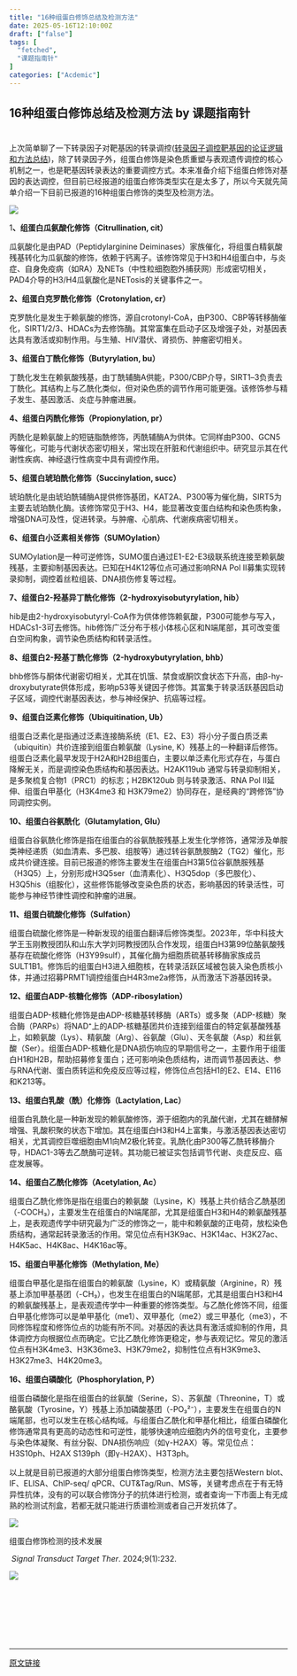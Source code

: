```yaml
---
title: "16种组蛋白修饰总结及检测方法"
date: 2025-05-16T12:10:00Z
draft: ["false"]
tags: [
  "fetched",
  "课题指南针"
]
categories: ["Acdemic"]
---
```

16种组蛋白修饰总结及检测方法 by 课题指南针
------
<div><h1 data-pm-slice="0 0 []"><span leaf=""><mp-common-profile data-pluginname="mpprofile" data-nickname="课题指南针" data-alias="Taolu-FanTaolu" data-index="0" data-from="2" data-headimg="http://mmbiz.qpic.cn/mmbiz_png/FoJgsEnWibqhoAfNNZddIy6vpt8iaYX8Z0XGQV2sTK0BZqovt2PhlvXhCAFLker59ZiceTXFF5oUOhh5upZmNrTlA/300?wx_fmt=png&amp;wxfrom=19" data-signature="解构探索历程，培养科研思维，传递科研资讯，助力项目申报。" data-id="MzU3MTY3MjYxMQ==" data-is_biz_ban="0" data-origin_num="600" data-biz_account_status="0" data-verify_status="2"></mp-common-profile></span></h1><p data-pm-slice="0 0 []"><span leaf="">上次简单聊了一下转录因子对靶基因的转录调控(<a target="_blank" data-unique-id="maqnnf3e-n9k2i2" href="https://mp.weixin.qq.com/s?__biz=MzU3MTY3MjYxMQ==&amp;mid=2247516243&amp;idx=1&amp;sn=19225585af787306233ee35ded023cda&amp;scene=21#wechat_redirect" textvalue="转录因子调控靶基因的论证逻辑和方法总结" data-itemshowtype="0" linktype="text" data-linktype="2">转录因子调控靶基因的论证逻辑和方法总结</a>)，除了转录因子外，组蛋白修饰是染色质重塑与表观遗传调控的核心机制之一，也是靶基因转录表达的重要调控方式。本来准备介绍下组蛋白修饰对基因的表达调控，但目前已经报道的组蛋白修饰类型实在是太多了，所以今天就先简单<span textstyle="">介绍一下目前已报道的16种组蛋白修饰的类型及检测方法</span>。</span></p><section nodeleaf=""><img data-imgfileid="100032617" data-ratio="0.45306859205776173" data-s="300,640" data-src="https://mmbiz.qpic.cn/sz_mmbiz_png/FoJgsEnWibqjqRSOCQXURqsddx9DH45YOshCCiaOVg86bTBAUUOQbuyqmZsaquD1g9ibNZgFOZ0tb572thPKeYT3g/640?wx_fmt=png&amp;from=appmsg" data-type="png" data-w="554" type="block" src="https://mmbiz.qpic.cn/sz_mmbiz_png/FoJgsEnWibqjqRSOCQXURqsddx9DH45YOshCCiaOVg86bTBAUUOQbuyqmZsaquD1g9ibNZgFOZ0tb572thPKeYT3g/640?wx_fmt=png&amp;from=appmsg"></section><p data-pm-slice="0 0 []"><span><span leaf="">1</span></span><b><span><span leaf="">、组蛋白瓜氨酸化修饰（</span></span><span lang="EN-US"><span leaf="">Citrullination, cit</span></span></b><b><span><span leaf="">）</span></span><span lang="EN-US"><p></p></span></b></p><p><span><span leaf="">瓜氨酸化是由</span></span><span lang="EN-US"><span leaf="">PAD</span></span><span><span leaf="">（</span></span><span lang="EN-US"><span leaf="">Peptidylarginine Deiminases</span></span><span><span leaf="">）家族催化，将组蛋白精氨酸残基转化为瓜氨酸的修饰，依赖于钙离子。该修饰常见于</span></span><span lang="EN-US"><span leaf="">H3</span></span><span><span leaf="">和</span></span><span lang="EN-US"><span leaf="">H4</span></span><span><span leaf="">组蛋白中，与炎症、自身免疫病（如</span></span><span lang="EN-US"><span leaf="">RA</span></span><span><span leaf="">）及</span></span><span lang="EN-US"><span leaf="">NETs</span></span><span><span leaf="">（中性粒细胞胞外捕获网）形成密切相关，</span></span><span lang="EN-US"><span leaf="">PAD4</span></span><span><span leaf="">介导的</span></span><span lang="EN-US"><span leaf="">H3/H4</span></span><span><span leaf="">瓜氨酸化是</span></span><span lang="EN-US"><span leaf="">NETosis</span></span><span><span leaf="">的关键事件之一。</span></span><span lang="EN-US"><p></p></span></p><p><b><span lang="EN-US"><span leaf="">2</span></span></b><b><span><span leaf="">、组蛋白克罗酰化修饰（</span></span><span lang="EN-US"><span leaf="">Crotonylation, cr</span></span></b><b><span><span leaf="">）</span></span><span lang="EN-US"><p></p></span></b></p><p><span><span leaf="">克罗酰化是发生于赖氨酸的修饰，源自</span></span><span lang="EN-US"><span leaf="">crotonyl-CoA</span></span><span><span leaf="">，由</span></span><span lang="EN-US"><span leaf="">P300</span></span><span><span leaf="">、</span></span><span lang="EN-US"><span leaf="">CBP</span></span><span><span leaf="">等转移酶催化，</span></span><span lang="EN-US"><span leaf="">SIRT1/2/3</span></span><span><span leaf="">、</span></span><span lang="EN-US"><span leaf="">HDACs</span></span><span><span leaf="">为去修饰酶。其常富集在启动子区及增强子处，对基因表达具有激活或抑制作用。与生殖、</span></span><span lang="EN-US"><span leaf="">HIV</span></span><span><span leaf="">潜伏、肾损伤、肿瘤密切相关。</span></span><span lang="EN-US"><p></p></span></p><p><b><span lang="EN-US"><span leaf="">3</span></span></b><b><span><span leaf="">、组蛋白丁酰化修饰（</span></span><span lang="EN-US"><span leaf="">Butyrylation, bu</span></span></b><b><span><span leaf="">）</span></span><span lang="EN-US"><p></p></span></b></p><p><span><span leaf="">丁酰化发生在赖氨酸残基，由丁酰辅酶</span></span><span lang="EN-US"><span leaf="">A</span></span><span><span leaf="">供能，</span></span><span lang="EN-US"><span leaf="">P300/CBP</span></span><span><span leaf="">介导，</span></span><span lang="EN-US"><span leaf="">SIRT1</span></span><span><span leaf="">–</span></span><span lang="EN-US"><span leaf="">3</span></span><span><span leaf="">负责去丁酰化。其结构上与乙酰化类似，但对染色质的调节作用可能更强。该修饰参与精子发生、基因激活、炎症与肿瘤进展。</span></span><span lang="EN-US"><p></p></span></p><p><b><span lang="EN-US"><span leaf="">4</span></span></b><b><span><span leaf="">、组蛋白丙酰化修饰（</span></span><span lang="EN-US"><span leaf="">Propionylation, pr</span></span></b><b><span><span leaf="">）</span></span><span lang="EN-US"><p></p></span></b></p><p><span><span leaf="">丙酰化是赖氨酸上的短链脂酰修饰，丙酰辅酶</span></span><span lang="EN-US"><span leaf="">A</span></span><span><span leaf="">为供体。它同样由</span></span><span lang="EN-US"><span leaf="">P300</span></span><span><span leaf="">、</span></span><span lang="EN-US"><span leaf="">GCN5</span></span><span><span leaf="">等催化，可能与代谢状态密切相关，常出现在肝脏和代谢组织中。研究显示其在代谢性疾病、神经退行性病变中具有调控作用。</span></span><span lang="EN-US"><p></p></span></p><p><b><span lang="EN-US"><span leaf="">5</span></span></b><b><span><span leaf="">、组蛋白琥珀酰化修饰（</span></span><span lang="EN-US"><span leaf="">Succinylation, succ</span></span></b><b><span><span leaf="">）</span></span><span lang="EN-US"><p></p></span></b></p><p><span><span leaf="">琥珀酰化是由琥珀酰辅酶</span></span><span lang="EN-US"><span leaf="">A</span></span><span><span leaf="">提供修饰基团，</span></span><span lang="EN-US"><span leaf="">KAT2A</span></span><span><span leaf="">、</span></span><span lang="EN-US"><span leaf="">P300</span></span><span><span leaf="">等为催化酶，</span></span><span lang="EN-US"><span leaf="">SIRT5</span></span><span><span leaf="">为主要去琥珀酰化酶。该修饰常见于</span></span><span lang="EN-US"><span leaf="">H3</span></span><span><span leaf="">、</span></span><span lang="EN-US"><span leaf="">H4</span></span><span><span leaf="">，能显著改变蛋白结构和染色质构象，增强</span></span><span lang="EN-US"><span leaf="">DNA</span></span><span><span leaf="">可及性，促进转录。与肿瘤、心肌病、代谢疾病密切相关。</span></span><span lang="EN-US"><p></p></span></p><p><b><span lang="EN-US"><span leaf="">6</span></span></b><b><span><span leaf="">、组蛋白小泛素相关修饰（</span></span><span lang="EN-US"><span leaf="">SUMOylation</span></span></b><b><span><span leaf="">）</span></span><span lang="EN-US"><p></p></span></b></p><p><span lang="EN-US"><span leaf="">SUMOylation</span></span><span><span leaf="">是一种可逆修饰，</span></span><span lang="EN-US"><span leaf="">SUMO</span></span><span><span leaf="">蛋白通过</span></span><span lang="EN-US"><span leaf="">E1-E2-E3</span></span><span><span leaf="">级联系统连接至赖氨酸残基，主要抑制基因表达。已知在</span></span><span lang="EN-US"><span leaf="">H4K12</span></span><span><span leaf="">等位点可通过影响</span></span><span lang="EN-US"><span leaf="">RNA Pol II</span></span><span><span leaf="">募集实现转录抑制，调控着丝粒组装、</span></span><span lang="EN-US"><span leaf="">DNA</span></span><span><span leaf="">损伤修复等过程。</span></span><span lang="EN-US"><p></p></span></p><p><b><span lang="EN-US"><span leaf="">7</span></span></b><b><span><span leaf="">、组蛋白</span></span><span lang="EN-US"><span leaf="">2-</span></span></b><b><span><span leaf="">羟基异丁酰化修饰（</span></span><span lang="EN-US"><span leaf="">2-hydroxyisobutyrylation, hib</span></span></b><b><span><span leaf="">）</span></span><span lang="EN-US"><p></p></span></b></p><p><span lang="EN-US"><span leaf="">hib</span></span><span><span leaf="">是由</span></span><span lang="EN-US"><span leaf="">2-hydroxyisobutyryl-CoA</span></span><span><span leaf="">作为供体修饰赖氨酸，</span></span><span lang="EN-US"><span leaf="">P300</span></span><span><span leaf="">可能参与写入，</span></span><span lang="EN-US"><span leaf="">HDACs1-3</span></span><span><span leaf="">可去修饰。</span></span><span lang="EN-US"><span leaf="">hib</span></span><span><span leaf="">修饰广泛分布于核小体核心区和</span></span><span lang="EN-US"><span leaf="">N</span></span><span><span leaf="">端尾部，其可改变蛋白空间构象，调节染色质结构和转录活性。</span></span><span lang="EN-US"><p></p></span></p><p><b><span lang="EN-US"><span leaf="">8</span></span></b><b><span><span leaf="">、组蛋白</span></span><span lang="EN-US"><span leaf="">2-</span></span></b><b><span><span leaf="">羟基丁酰化修饰（</span></span><span lang="EN-US"><span leaf="">2-hydroxybutyrylation, bhb</span></span></b><b><span><span leaf="">）</span></span><span lang="EN-US"><p></p></span></b></p><p><span lang="EN-US"><span leaf="">bhb</span></span><span><span leaf="">修饰与酮体代谢密切相关，尤其在饥饿、禁食或酮饮食状态下升高，由β</span></span><span lang="EN-US"><span leaf="">-hydroxybutyrate</span></span><span><span leaf="">供体形成，影响</span></span><span lang="EN-US"><span leaf="">p53</span></span><span><span leaf="">等关键因子修饰。其富集于转录活跃基因启动子区域，调控代谢基因表达，参与神经保护、抗癌等过程。</span></span><span lang="EN-US"><p></p></span></p><p><b><span lang="EN-US"><span leaf="">9</span></span></b><b><span><span leaf="">、</span><span leaf="">组蛋白泛素化修饰</span><span leaf="">（</span></span><span lang="EN-US"><span leaf="">Ubiquitination, Ub</span></span></b><b><span><span leaf="">）</span></span><span lang="EN-US"><p></p></span></b></p><p><span><span leaf="">组蛋白泛素化是指通过泛素连接酶系统（</span></span><span lang="EN-US"><span leaf="">E1</span></span><span><span leaf="">、</span></span><span lang="EN-US"><span leaf="">E2</span></span><span><span leaf="">、</span></span><span lang="EN-US"><span leaf="">E3</span></span><span><span leaf="">）将小分子蛋白质泛素（</span></span><span lang="EN-US"><span leaf="">ubiquitin</span></span><span><span leaf="">）共价连接到组蛋白赖氨酸（</span></span><span lang="EN-US"><span leaf="">Lysine, K</span></span><span><span leaf="">）残基上的一种翻译后修饰。组蛋白泛素化最早发现于</span></span><span lang="EN-US"><span leaf="">H2A</span></span><span><span leaf="">和</span></span><span lang="EN-US"><span leaf="">H2B</span></span><span><span leaf="">组蛋白，主要以单泛素化形式存在，与蛋白降解无关，而是调控染色质结构和基因表达。</span></span><span lang="EN-US"><span leaf="">H2AK119ub </span></span><span><span leaf="">通常与转录抑制相关，是多聚梳复合物</span></span><span lang="EN-US"><span leaf="">1</span></span><span><span leaf="">（</span></span><span lang="EN-US"><span leaf="">PRC1</span></span><span><span leaf="">）的标志；</span></span><span lang="EN-US"><span leaf="">H2BK120ub </span></span><span><span leaf="">则与转录激活、</span></span><span lang="EN-US"><span leaf="">RNA Pol II</span></span><span><span leaf="">延伸、组蛋白甲基化（</span></span><span lang="EN-US"><span leaf="">H3K4me3 </span></span><span><span leaf="">和</span></span><span lang="EN-US"><span leaf=""> H3K79me2</span></span><span><span leaf="">）协同存在，是经典的“跨修饰”协同调控实例。</span></span><span lang="EN-US"><p></p></span></p><p><b><span lang="EN-US"><span leaf="">10</span></span></b><b><span><span leaf="">、组蛋白谷氨酰化（</span></span><span lang="EN-US"><span leaf="">Glutamylation, Glu</span></span></b><b><span><span leaf="">）</span></span><span lang="EN-US"><p></p></span></b></p><p><span><span leaf="">组蛋白谷氨酰化修饰</span></span><span><span leaf="">是指在组蛋白的谷氨酰胺残基上发生化学修饰，通常涉及单胺类神经递质（如血清素、多巴胺、组胺等）通过转谷氨酰胺酶</span></span><span lang="EN-US"><span leaf="">2</span></span><span><span leaf="">（</span></span><span lang="EN-US"><span leaf="">TG2</span></span><span><span leaf="">）催化，形成共价键连接。目前已报道的修饰主要发生在组蛋白</span></span><span lang="EN-US"><span leaf="">H3</span></span><span><span leaf="">第</span></span><span lang="EN-US"><span leaf="">5</span></span><span><span leaf="">位谷氨酰胺残基（</span></span><span lang="EN-US"><span leaf="">H3Q5</span></span><span><span leaf="">）上，分别形成</span></span><span lang="EN-US"><span leaf="">H3Q5ser</span></span><span><span leaf="">（血清素化）、</span></span><span lang="EN-US"><span leaf="">H3Q5dop</span></span><span><span leaf="">（多巴胺化）、</span></span><span lang="EN-US"><span leaf="">H3Q5his</span></span><span><span leaf="">（组胺化），这些修饰能够改变染色质的状态，影响基因的转录活性，可能参与神经节律性调控和肿瘤的进展。</span></span><span lang="EN-US"><p></p></span></p><p><b><span lang="EN-US"><span leaf="">11</span></span></b><b><span><span leaf="">、组蛋白硫酸化修饰（</span></span><span lang="EN-US"><span leaf="">Sulfation</span></span></b><b><span><span leaf="">）</span></span><span lang="EN-US"><p></p></span></b></p><p><span><span leaf="">组蛋白硫酸化修饰是一种新发现的组蛋白翻译后修饰类型。</span></span><span lang="EN-US"><span leaf="">2023</span></span><span><span leaf="">年，华中科技大学王玉刚教授团队和山东大学刘珂教授团队合作发现，组蛋白</span></span><span lang="EN-US"><span leaf="">H3</span></span><span><span leaf="">第</span></span><span lang="EN-US"><span leaf="">99</span></span><span><span leaf="">位酪氨酸残基存在硫酸化修饰（</span></span><span lang="EN-US"><span leaf="">H3Y99sulf</span></span><span><span leaf="">），其催化酶为细胞质硫基转移酶家族成员</span></span><span lang="EN-US"><span leaf="">SULT1B1</span></span><span><span leaf="">。修饰后的组蛋白</span></span><span lang="EN-US"><span leaf="">H3</span></span><span><span leaf="">进入细胞核，在转录活跃区域被包装入染色质核小体，并通过招募</span></span><span lang="EN-US"><span leaf="">PRMT1</span></span><span><span leaf="">调控组蛋白</span></span><span lang="EN-US"><span leaf="">H4R3me2a</span></span><span><span leaf="">修饰，从而激活下游基因转录。</span></span><span lang="EN-US"><p></p></span></p><p><b><span lang="EN-US"><span leaf="">12</span></span></b><b><span><span leaf="">、组蛋白</span></span><span lang="EN-US"><span leaf="">ADP-</span></span></b><b><span><span leaf="">核糖化修饰（</span></span><span lang="EN-US"><span leaf="">ADP-ribosylation</span></span></b><b><span><span leaf="">）</span></span><span lang="EN-US"><p></p></span></b></p><p><span><span leaf="">组蛋白</span></span><span lang="EN-US"><span leaf="">ADP-</span></span><span><span leaf="">核糖化修饰是由</span></span><span lang="EN-US"><span leaf="">ADP-</span></span><span><span leaf="">核糖基转移酶（</span></span><span lang="EN-US"><span leaf="">ARTs</span></span><span><span leaf="">）或多聚（</span></span><span lang="EN-US"><span leaf="">ADP-</span></span><span><span leaf="">核糖）聚合酶（</span></span><span lang="EN-US"><span leaf="">PARPs</span></span><span><span leaf="">）将</span></span><span lang="EN-US"><span leaf="">NAD⁺</span></span><span><span leaf="">上的</span></span><span lang="EN-US"><span leaf="">ADP-</span></span><span><span leaf="">核糖基团共价连接到组蛋白的特定氨基酸残基上，如赖氨酸（</span></span><span lang="EN-US"><span leaf="">Lys</span></span><span><span leaf="">）、精氨酸（</span></span><span lang="EN-US"><span leaf="">Arg</span></span><span><span leaf="">）、谷氨酸（</span></span><span lang="EN-US"><span leaf="">Glu</span></span><span><span leaf="">）、天冬氨酸（</span></span><span lang="EN-US"><span leaf="">Asp</span></span><span><span leaf="">）和丝氨酸（</span></span><span lang="EN-US"><span leaf="">Ser</span></span><span><span leaf="">）。组蛋白</span></span><span lang="EN-US"><span leaf="">ADP-</span></span><span><span leaf="">核糖化是</span></span><span lang="EN-US"><span leaf="">DNA</span></span><span><span><span leaf="">损伤</span></span></span><span><span leaf="">响应的早期信号之一，主要作用于组蛋白</span></span><span lang="EN-US"><span leaf="">H1</span></span><span><span leaf="">和</span></span><span lang="EN-US"><span leaf="">H2B</span></span><span><span leaf="">，帮助招募修复蛋白；还可影响染色质结构，进而调节基因表达、参与</span></span><span lang="EN-US"><span leaf="">RNA</span></span><span><span leaf="">代谢、蛋白质转运和免疫反应等过程，修饰位点包括</span></span><span lang="EN-US"><span leaf="">H1</span></span><span><span leaf="">的</span></span><span lang="EN-US"><span leaf="">E2</span></span><span><span leaf="">、</span></span><span lang="EN-US"><span leaf="">E14</span></span><span><span leaf="">、</span></span><span lang="EN-US"><span leaf="">E116</span></span><span><span leaf="">和</span></span><span lang="EN-US"><span leaf="">K213</span></span><span><span leaf="">等。</span></span><span lang="EN-US"><p></p></span></p><p><b><span lang="EN-US"><span leaf="">13</span></span></b><b><span><span leaf="">、组蛋白乳酸（酰）化修饰（</span></span><span lang="EN-US"><span leaf="">Lac</span></span><span lang="EN-US"><span leaf="">tylation, Lac</span></span></b><b><span><span leaf="">）</span></span><span lang="EN-US"><p></p></span></b></p><p><span><span leaf="">组蛋白乳酰化是一种新发现的赖氨酸修饰，源于细胞内的乳酸代谢，尤其在糖酵解增强、乳酸积聚的状态下增加。其在组蛋白</span></span><span lang="EN-US"><span leaf="">H3</span></span><span><span leaf="">和</span></span><span lang="EN-US"><span leaf="">H4</span></span><span><span leaf="">上富集，与激活基因表达密切相关，尤其调控巨噬细胞由</span></span><span lang="EN-US"><span leaf="">M1</span></span><span><span leaf="">向</span></span><span lang="EN-US"><span leaf="">M2</span></span><span><span leaf="">极化转变。乳酰化由</span></span><span lang="EN-US"><span leaf="">P300</span></span><span><span leaf="">等乙酰转移酶介导，</span></span><span lang="EN-US"><span leaf="">HDAC1-3</span></span><span><span leaf="">等去乙酰酶可逆转。其功能已被证实包括调节代谢、炎症反应、癌症发展等。</span></span><span lang="EN-US"><p></p></span></p><p><b><span lang="EN-US"><span leaf="">14</span></span></b><b><span><span leaf="">、组蛋白乙酰化修饰（</span></span><span lang="EN-US"><span leaf="">Acetylation, Ac</span></span></b><b><span><span leaf="">）</span></span><span lang="EN-US"><p></p></span></b></p><p><span><span leaf="">组蛋白乙酰化修饰是指在组蛋白的赖氨酸（</span></span><span lang="EN-US"><span leaf="">Lysine</span></span><span><span leaf="">，</span></span><span lang="EN-US"><span leaf="">K</span></span><span><span leaf="">）残基上共价结合乙酰基团（</span></span><span lang="EN-US"><span leaf="">-COCH₃</span></span><span><span leaf="">），主要发生在组蛋白的</span></span><span lang="EN-US"><span leaf="">N</span></span><span><span leaf="">端尾部，尤其是组蛋白</span></span><span lang="EN-US"><span leaf="">H3</span></span><span><span leaf="">和</span></span><span lang="EN-US"><span leaf="">H4</span></span><span><span leaf="">的赖氨酸残基上，是表观遗传学中研究最为广泛的修饰之一，能中和赖氨酸的正电荷，放松染色质结构，通常起</span><span leaf="">转录激活</span><span leaf="">的作用。常见位点有</span></span><span lang="EN-US"><span leaf="">H3K9ac</span></span><span><span leaf="">、</span></span><span lang="EN-US"><span leaf="">H3K14ac</span></span><span><span leaf="">、</span></span><span lang="EN-US"><span leaf="">H3K27ac</span></span><span><span leaf="">、</span></span><span lang="EN-US"><span leaf="">H4K5ac</span></span><span><span leaf="">、</span></span><span lang="EN-US"><span leaf="">H4K8ac</span></span><span><span leaf="">、</span></span><span lang="EN-US"><span leaf="">H4K16ac</span></span><span><span leaf="">等。</span></span><span lang="EN-US"><p></p></span></p><p><b><span lang="EN-US"><span leaf="">15</span></span></b><span><b><span><span leaf="">、组蛋白甲基化修饰（</span></span><span lang="EN-US"><span leaf="">Methylation, Me</span></span></b></span><span><b><span><span leaf="">）</span></span><span lang="EN-US"><p></p></span></b></span></p><p><span><span><span leaf="">组蛋白甲基化是指在组蛋白的赖氨酸（</span></span><span lang="EN-US"><span leaf="">Lysine</span></span></span><span><span><span leaf="">，</span></span><span lang="EN-US"><span leaf="">K</span></span></span><span><span><span leaf="">）或精氨酸（</span></span><span lang="EN-US"><span leaf="">Arginine</span></span></span><span><span><span leaf="">，</span></span><span lang="EN-US"><span leaf="">R</span></span></span><span><span><span leaf="">）残基上添加甲基基团（</span></span><span lang="EN-US"><span leaf="">-CH₃</span></span></span><span><span><span leaf="">），也发生在组蛋白的</span></span><span lang="EN-US"><span leaf="">N</span></span></span><span><span><span leaf="">端尾部，尤其是组蛋白</span></span><span lang="EN-US"><span leaf="">H3</span></span></span><span><span><span leaf="">和</span></span><span lang="EN-US"><span leaf="">H4</span></span></span><span><span><span leaf="">的赖氨酸残基上，是表观遗传学中一种重要的修饰类型。与乙酰化修饰不同，组蛋白甲基化修饰可以是单甲基化（</span></span><span lang="EN-US"><span leaf="">me1</span></span></span><span><span><span leaf="">）、双甲基化（</span></span><span lang="EN-US"><span leaf="">me2</span></span></span><span><span><span leaf="">）或三甲基化（</span></span><span lang="EN-US"><span leaf="">me3</span></span></span><span><span><span leaf="">），不同修饰程度和修饰位点的功能有所不同。对基因的表达具有激活或抑制的作用，具体调控方向根据位点而确定。它比乙酰化修饰更稳定，参与</span><span leaf="">表观记忆</span><span leaf="">。常见的激活位点有</span></span><span lang="EN-US"><span leaf="">H3K4me3</span></span></span><span><span><span leaf="">、</span></span><span lang="EN-US"><span leaf="">H3K36me3</span></span></span><span><span><span leaf="">、</span></span><span lang="EN-US"><span leaf="">H3K79me2</span></span></span><span><span><span leaf="">，抑制性位点有</span></span><span lang="EN-US"><span leaf="">H3K9me3</span></span></span><span><span><span leaf="">、</span></span><span lang="EN-US"><span leaf="">H3K27me3</span></span></span><span><span><span leaf="">、</span></span><span lang="EN-US"><span leaf="">H4K20me3</span></span></span><span><span><span leaf="">。</span></span><span lang="EN-US"><p></p></span></span></p><p><b><span lang="EN-US"><span leaf="">16</span></span></b><b><span><span leaf="">、组蛋白磷酸化（</span></span><span lang="EN-US"><span leaf="">Phosphorylation, P</span></span></b><b><span><span leaf="">）</span></span><span lang="EN-US"><p></p></span></b></p><p><span><span leaf="">组蛋白磷酸化是指在组蛋白的丝氨酸（</span></span><span lang="EN-US"><span leaf="">Serine</span></span><span><span leaf="">，</span></span><span lang="EN-US"><span leaf="">S</span></span><span><span leaf="">）、苏氨酸（</span></span><span lang="EN-US"><span leaf="">Threonine</span></span><span><span leaf="">，</span></span><span lang="EN-US"><span leaf="">T</span></span><span><span leaf="">）或酪氨酸（</span></span><span lang="EN-US"><span leaf="">Tyrosine</span></span><span><span leaf="">，</span></span><span lang="EN-US"><span leaf="">Y</span></span><span><span leaf="">）残基上添加磷酸基团（</span></span><span lang="EN-US"><span leaf="">-PO₃²⁻</span></span><span><span leaf="">），主要发生在组蛋白的</span></span><span lang="EN-US"><span leaf="">N</span></span><span><span leaf="">端尾部，也可以发生在核心结构域。与组蛋白乙酰化和甲基化相比，组蛋白磷酸化修饰通常具有更高的</span><span leaf="">动态性和可逆性</span><span leaf="">，能够快速响应细胞内外的信号变化，主要参与染色体凝聚、有丝分裂、</span></span><span lang="EN-US"><span leaf="">DNA</span></span><span><span leaf="">损伤响应（如γ</span></span><span lang="EN-US"><span leaf="">-H2AX</span></span><span><span leaf="">）等。常见位点：</span></span><span lang="EN-US"><span leaf="">H3S10ph</span></span><span><span leaf="">、</span></span><span lang="EN-US"><span leaf="">H2AX S139ph</span></span><span><span leaf="">（即γ</span></span><span lang="EN-US"><span leaf="">-H2AX</span></span><span><span leaf="">）、</span></span><span lang="EN-US"><span leaf="">H3T3ph</span></span><span><span leaf="">。</span></span><span lang="EN-US"><p></p></span></p><p><span><span leaf="">以上就是目前已报道的大部分组蛋白修饰类型，检测方法主要包括</span></span><span lang="EN-US"><span leaf=""><span textstyle="">Western blot</span></span></span><span><span leaf=""><span textstyle="">、</span></span></span><span lang="EN-US"><span leaf=""><span textstyle="">IF</span></span></span><span><span leaf=""><span textstyle="">、</span></span></span><span lang="EN-US"><span leaf=""><span textstyle="">ELISA</span></span></span><span><span leaf=""><span textstyle="">、</span></span></span><span lang="EN-US"><span leaf=""><span textstyle="">ChIP-seq/ qPCR</span></span></span><span><span leaf=""><span textstyle="">、</span></span></span><span lang="EN-US"><span leaf=""><span textstyle="">CUT&amp;Tag/Run</span></span></span><span><span leaf=""><span textstyle="">、</span></span></span><span lang="EN-US"><span leaf=""><span textstyle="">MS</span></span></span><span><span leaf="">等，关键考虑点在于<span textstyle="">有无特异性抗体</span>，没有的可以<span textstyle="">联合修饰分子的抗体</span>进行检测，或者查询一下市面上<span textstyle="">有无成熟的检测试剂盒</span>，若都无就只能进行<span textstyle="">质谱检测</span>或者自己<span textstyle="">开发抗体</span>了。</span></span></p><section nodeleaf=""><img data-src="https://mmbiz.qpic.cn/sz_mmbiz_png/FoJgsEnWibqjqRSOCQXURqsddx9DH45YOf8xPox6svvz7cdQHzUj0GV2jWJsO8ITSFVpkDtlpibSFtehrt7ymNOA/640?wx_fmt=png&amp;from=appmsg" data-ratio="0.8805166846071044" data-s="300,640" data-type="png" data-w="929" type="block" data-imgfileid="100032616" src="https://mmbiz.qpic.cn/sz_mmbiz_png/FoJgsEnWibqjqRSOCQXURqsddx9DH45YOf8xPox6svvz7cdQHzUj0GV2jWJsO8ITSFVpkDtlpibSFtehrt7ymNOA/640?wx_fmt=png&amp;from=appmsg"></section><p><span><span leaf="">组蛋白修饰检测的技术发展</span></span></p><p><span><span data-pm-slice="0 0 []"><span leaf=""> </span></span><i><span leaf="">Signal Transduct Target Ther</span></i><span><span leaf="">. 2024;9(1):232.</span></span></span></p><section nodeleaf=""><img data-src="https://mmbiz.qpic.cn/sz_mmbiz_jpg/FoJgsEnWibqjqRSOCQXURqsddx9DH45YOo2ib8osKrbKeSE7Ra0VVfks5oyodTIfFyPBxBIibr6ibZAnZDTvkUsdyA/640?wx_fmt=other&amp;from=appmsg" data-ratio="1.4148148148148147" data-s="300,640" data-type="jpeg" data-w="1080" type="block" data-imgfileid="100032620" src="https://mmbiz.qpic.cn/sz_mmbiz_jpg/FoJgsEnWibqjqRSOCQXURqsddx9DH45YOo2ib8osKrbKeSE7Ra0VVfks5oyodTIfFyPBxBIibr6ibZAnZDTvkUsdyA/640?wx_fmt=other&amp;from=appmsg"></section><p><span><span><span leaf=""><br></span></span></span></p><p><span><span leaf=""><br></span></span><span lang="EN-US"><p></p></span></p><section><span leaf=""><br></span></section><section><span leaf=""><br></span></section><p><mp-style-type data-value="3"></mp-style-type></p></div>  
<hr>
<a href="https://mp.weixin.qq.com/s/bxuwJHJu6nXLvt4OwefTrQ",target="_blank" rel="noopener noreferrer">原文链接</a>
